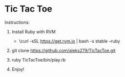 Tic Tac Toe
===========

Instructions:

1.  Install Ruby with RVM

	*	\curl -sSL https://get.rvm.io | bash -s stable –ruby

2.  git clone https://github.com/aleks279/TicTacToe.git

3.  ruby TicTacToe/bin/play.rb

4.  Enjoy!
